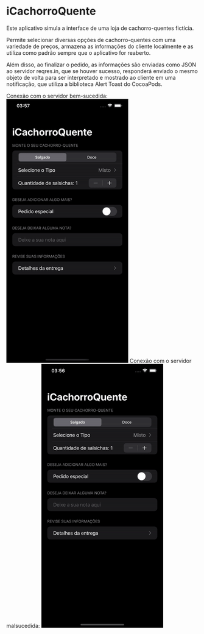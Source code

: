 # iCachorroQuente
Este aplicativo simula a interface de uma loja de cachorro-quentes fictícia.

Permite selecionar diversas opções de cachorro-quentes com uma variedade de preços, armazena as informações do cliente localmente e as utiliza como padrão sempre que o aplicativo for reaberto.

Além disso, ao finalizar o pedido, as informações são enviadas como JSON ao servidor reqres.in, que se houver sucesso, responderá enviado o mesmo objeto de volta para ser interpretado e mostrado ao cliente em uma notificação, que utiliza a biblioteca Alert Toast do CocoaPods.

Conexão com o servidor bem-sucedida:
![Alt Text](https://github.com/rodrigocav94/iCachorroQuente/blob/main/salgadoSucesso.gif)
Conexão com o servidor malsucedida:
![Alt Text](https://github.com/rodrigocav94/iCachorroQuente/blob/main/doceFalha.gif)
